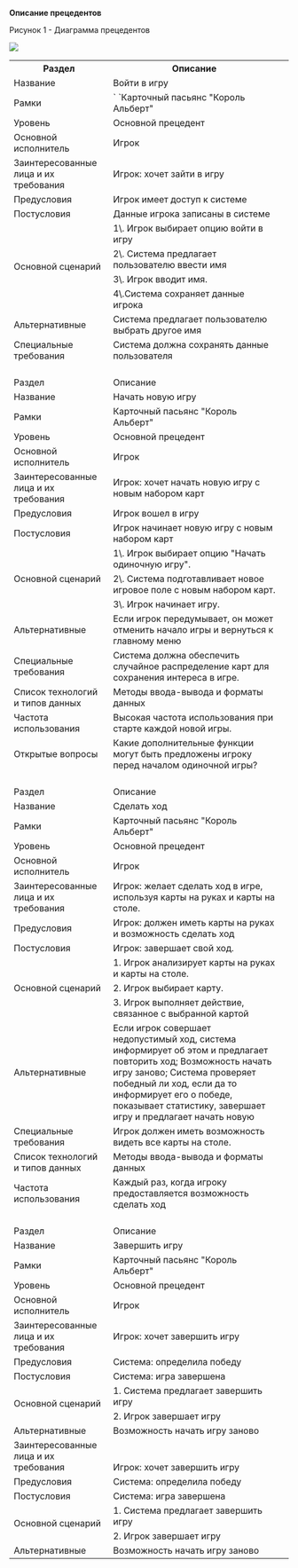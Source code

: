 **Описание прецедентов**

Рисунок 1 - Диаграмма прецедентов

![](images/diagramm.png)


<table><tr><th>Раздел</th><th>Описание</th></tr>
<tr><td>Название</td><td>Войти в игру</td></tr>
<tr><td>Рамки</td><td>`  `Карточный пасьянс "Король Альберт"</td></tr>
<tr><td>Уровень</td><td>Основной прецедент</td></tr>
<tr><td>Основной исполнитель</td><td>Игрок</td></tr>
<tr><td>Заинтересованные лица и их требования</td><td>Игрок: хочет зайти в игру</td></tr>
<tr><td>Предусловия</td><td>Игрок имеет доступ к системе</td></tr>
<tr><td>Постусловия</td><td>Данные игрока записаны в системе</td></tr>
<tr><td rowspan="4">Основной сценарий</td><td>1\. Игрок выбирает опцию войти в игру</td></tr>
<tr><td>2\. Система предлагает пользователю ввести   имя</td></tr>
<tr><td>3\. Игрок вводит имя.</td></tr>
<tr><td>4\.Система сохраняет данные игрока</td></tr>
<tr><td>Альтернативные</td><td>Система предлагает пользователю выбрать другое имя</td></tr>
<tr><td>Специальные требования</td><td>Система должна сохранять данные пользователя</td></tr>
<tr><td><p></p><p></p><p></p><p></p><p></p></td><td></td></tr>
<tr><td>Раздел</td><td>Описание</td></tr>
<tr><td>Название</td><td>Начать новую игру</td></tr>
<tr><td>Рамки</td><td>Карточный пасьянс "Король Альберт"</td></tr>
<tr><td>Уровень</td><td>Основной прецедент</td></tr>
<tr><td>Основной исполнитель</td><td>Игрок</td></tr>
<tr><td>Заинтересованные лица и их требования</td><td>Игрок: хочет начать новую игру с новым набором карт</td></tr>
<tr><td>Предусловия</td><td>Игрок вошел в игру</td></tr>
<tr><td>Постусловия</td><td>Игрок начинает новую игру с новым набором карт</td></tr>
<tr><td rowspan="3">Основной сценарий</td><td>1\. Игрок выбирает опцию "Начать одиночную игру".</td></tr>
<tr><td>2\. Система подготавливает новое игровое поле с новым набором карт.</td></tr>
<tr><td>3\. Игрок начинает игру.</td></tr>
<tr><td>Альтернативные</td><td>Если игрок передумывает, он может отменить начало игры и вернуться к главному меню</td></tr>
<tr><td>Специальные требования</td><td>Система должна обеспечить случайное распределение карт для сохранения интереса в игре.</td></tr>
<tr><td>Список технологий и типов данных</td><td>Методы ввода-вывода и форматы данных</td></tr>
<tr><td>Частота использования</td><td>Высокая частота использования при старте каждой новой игры.</td></tr>
<tr><td rowspan="2">Открытые вопросы</td><td rowspan="2">Какие дополнительные функции могут быть предложены игроку перед началом одиночной игры?</td></tr>
<tr><td valign="bottom"></td></tr>
<tr><td><p></p><p></p><p></p><p></p><p></p></td><td></td><td></td></tr>
<tr><td>Раздел</td><td>Описание</td><td></td></tr>
<tr><td>Название</td><td>Сделать ход</td><td></td></tr>
<tr><td>Рамки</td><td>Карточный пасьянс "Король Альберт"</td><td></td></tr>
<tr><td>Уровень</td><td>Основной прецедент</td><td></td></tr>
<tr><td>Основной исполнитель</td><td>Игрок</td><td></td></tr>
<tr><td>Заинтересованные лица и их требования</td><td>Игрок: желает сделать ход в игре, используя карты на руках и карты на столе.</td><td></td></tr>
<tr><td>Предусловия</td><td>Игрок: должен иметь карты на руках и возможность сделать ход</td><td></td></tr>
<tr><td>Постусловия</td><td>Игрок: завершает свой ход.</td><td></td></tr>
<tr><td rowspan="3">Основной сценарий</td><td>1. Игрок анализирует карты на руках и карты на столе.</td><td></td></tr>
<tr><td>2. Игрок выбирает карту.</td><td></td></tr>
<tr><td>3. Игрок выполняет действие, связанное с выбранной картой </td><td></td></tr>
<tr><td>Альтернативные</td><td>Если игрок совершает недопустимый ход, система информирует об этом и предлагает повторить ход; Возможность начать игру заново; Система проверяет победный ли ход, если да то информирует его о победе, показывает статистику, завершает игру и предлагает начать новую</td><td></td></tr>
<tr><td>Специальные требования</td><td>Игрок должен иметь возможность видеть все карты на столе.</td><td></td></tr>
<tr><td>Список технологий и типов данных</td><td>Методы ввода-вывода и форматы данных</td><td></td></tr>
<tr><td>Частота использования</td><td>Каждый раз, когда игроку предоставляется возможность сделать ход</td><td></td></tr>
<tr><td></td><td><p></p><p></p><p></p><p></p><p></p><p></p><p></p><p></p><p></p><p></p><p></p><p></p><p></p><p></p><p></p><p></p><p></p><p></p><p></p></td><td></td></tr>
<tr><td>Раздел</td><td>Описание</td><td></td></tr>
<tr><td>Название</td><td>Завершить игру</td><td></td></tr>
<tr><td>Рамки</td><td>Карточный пасьянс "Король Альберт"</td><td></td></tr>
<tr><td>Уровень</td><td>Основной прецедент</td><td></td></tr>
<tr><td>Основной исполнитель</td><td>Игрок</td><td></td></tr>
<tr><td>Заинтересованные лица и их требования</td><td>Игрок: хочет завершить игру</td><td></td></tr>
<tr><td>Предусловия</td><td>Система: определила победу</td><td></td></tr>
<tr><td>Постусловия</td><td>Система: игра завершена</td><td></td></tr>
<tr><td rowspan="2">Основной сценарий</td><td>1. Система предлагает завершить игру</td><td></td></tr>
<tr><td>2. Игрок завершает игру</td><td></td></tr>
<tr><td>Альтернативные</td><td>Возможность начать игру заново</td><td></td></tr>
<tr><td>Заинтересованные лица и их требования</td><td valign="bottom">Игрок: хочет завершить игру</td><td></td></tr>
<tr><td>Предусловия</td><td valign="bottom">Система: определила победу</td><td></td></tr>
<tr><td>Постусловия</td><td valign="bottom">Система: игра завершена</td><td></td></tr>
<tr><td rowspan="2">Основной сценарий</td><td valign="bottom">1. Система предлагает завершить игру</td><td></td></tr>
<tr><td valign="bottom">2. Игрок завершает игру</td><td></td></tr>
<tr><td>Альтернативные</td><td>Возможность начать игру заново</td><td></td></tr>
</table>

